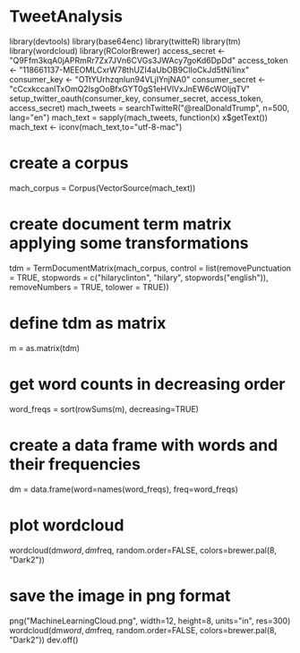 # TweetAnalysis
library(devtools)
library(base64enc)
library(twitteR)
library(tm)
library(wordcloud)
library(RColorBrewer)
access_secret <- "Q9Ffm3kqA0jAPRmRr7Zx7JVn6CVGs3JWAcy7goKd6DpDd"
access_token <- "118661137-MEEOMLCxrW78thUZI4aUbOB9ClIoCkJd5tNi1inx"
consumer_key <- "OTtYUrhzqnlun94VLjIYnjNA0"
consumer_secret <- "cCcxkccanlTxOmQ2lsgOoBfxGYT0gS1eHVlVxJnEW6cWOljqTV"
setup_twitter_oauth(consumer_key, consumer_secret, access_token, access_secret)
mach_tweets = searchTwitteR("@realDonaldTrump", n=500, lang="en")
mach_text = sapply(mach_tweets, function(x) x$getText())
mach_text <- iconv(mach_text,to="utf-8-mac")
# create a corpus
mach_corpus = Corpus(VectorSource(mach_text))

# create document term matrix applying some transformations
tdm = TermDocumentMatrix(mach_corpus,
                         control = list(removePunctuation = TRUE,
                                        stopwords = c("hilaryclinton", "hilary", stopwords("english")),
                                        removeNumbers = TRUE, tolower = TRUE))
# define tdm as matrix
m = as.matrix(tdm)
# get word counts in decreasing order
word_freqs = sort(rowSums(m), decreasing=TRUE) 
# create a data frame with words and their frequencies
dm = data.frame(word=names(word_freqs), freq=word_freqs)
# plot wordcloud
wordcloud(dm$word, dm$freq, random.order=FALSE, colors=brewer.pal(8, "Dark2"))

# save the image in png format
png("MachineLearningCloud.png", width=12, height=8, units="in", res=300)
wordcloud(dm$word, dm$freq, random.order=FALSE, colors=brewer.pal(8, "Dark2"))
dev.off()

